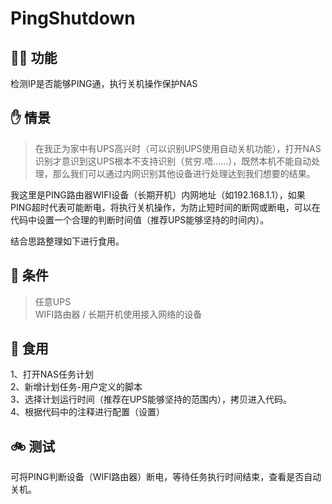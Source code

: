 # PingShutdown

## 🕵️‍♂️ 功能  

检测IP是否能够PING通，执行关机操作保护NAS

## ✋ 情景

> 在我正为家中有UPS高兴时（可以识别UPS使用自动关机功能），打开NAS识别才意识到这UPS根本不支持识别（贫穷.唔……），既然本机不能自动处理，那么我们可以通过内网识别其他设备进行处理达到我们想要的结果。

我这里是PING路由器WIFI设备（长期开机）内网地址（如192.168.1.1），如果PING超时代表可能断电，将执行关机操作，为防止短时间的断网或断电，可以在代码中设置一个合理的判断时间值（推荐UPS能够坚持的时间内）。  
  
结合思路整理如下进行食用。

## 🎈 条件

> 任意UPS  
> WIFI路由器 / 长期开机使用接入网络的设备

## 🍴 食用

1、打开NAS任务计划  
2、新增计划任务-用户定义的脚本  
3、选择计划运行时间（推荐在UPS能够坚持的范围内），拷贝进入代码。  
4、根据代码中的注释进行配置（设置）  

## 🚲 测试  

可将PING判断设备（WIFI路由器）断电，等待任务执行时间结束，查看是否自动关机。